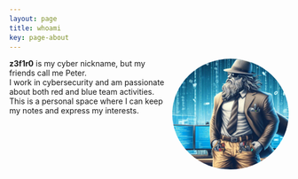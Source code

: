 ```yaml
---
layout: page
title: whoami
key: page-about
---
```


<!-- Right alignment! -->
<img align="right" width="210" height="200" src="assets/goddd.jpg" style="border-radius:50%;">

<div name="introduction">

<b>z3f1r0</b> is my cyber nickname, but my friends call me Peter.<br> 
I work in cybersecurity and am passionate about both red and blue team activities.<br>
This is a personal space where I can keep my notes and express my interests. <br><br>

  <div name="tryhackme"> 
   <script src="https://tryhackme.com/badge/519455"> </script>
  </div>

  <br><br>  
    <div style="float:right" data-iframe-width="150" data-iframe-height="270" data-share-badge-id="3dfaa853-7327-4574-98b6-c9ab331cfd5a" data-share-badge-host="https://www.credly.com"> 
    <script type="text/javascript" async src="//cdn.credly.com/assets/utilities/embed.js"></script>
  </div>
  
</div>


<br><br>
